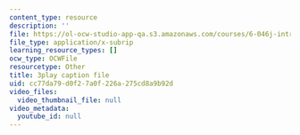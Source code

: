 ```yaml
---
content_type: resource
description: ''
file: https://ol-ocw-studio-app-qa.s3.amazonaws.com/courses/6-046j-introduction-to-algorithms-sma-5503-fall-2005/cc77da79d0f27a0f226a275cd8a9b92d_V5hZoJ6uK-s.srt
file_type: application/x-subrip
learning_resource_types: []
ocw_type: OCWFile
resourcetype: Other
title: 3play caption file
uid: cc77da79-d0f2-7a0f-226a-275cd8a9b92d
video_files:
  video_thumbnail_file: null
video_metadata:
  youtube_id: null
---
```


